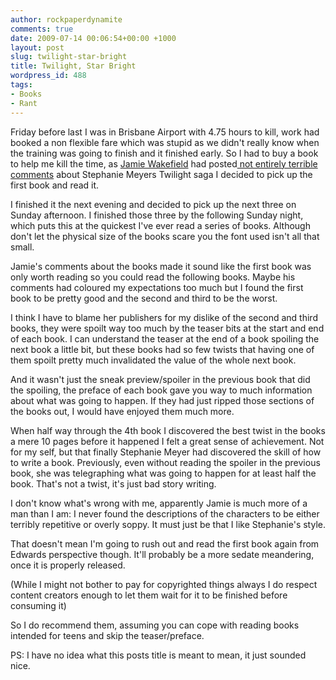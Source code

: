 ```yaml
---
author: rockpaperdynamite
comments: true
date: 2009-07-14 00:06:54+00:00 +1000
layout: post
slug: twilight-star-bright
title: Twilight, Star Bright
wordpress_id: 488
tags:
- Books
- Rant
---
```


Friday before last I was in Brisbane Airport with 4.75 hours to kill, work had booked a non flexible fare which was stupid as we didn't really know when the training was going to finish and it finished early. So I had to buy a book to help me kill the time, as [Jamie Wakefield](http://kingfatty.blogspot.com/) had posted[ not entirely terrible comments](http://kingfatty.blogspot.com/search?q=twilight) about Stephanie Meyers Twilight saga I decided to pick up the first book and read it.

I finished it the next evening and decided to pick up the next three on Sunday afternoon. I finished those three by the following Sunday night, which puts this at the quickest I've ever read a series of books. Although don't let the physical size of the books scare you the font used isn't all that small.<!-- more -->

Jamie's comments about the books made it sound like the first book was only worth reading so you could read the following books. Maybe his comments had coloured my expectations too much but I found the first book to be pretty good and the second and third to be the worst.

I think I have to blame her publishers for my dislike of the second and third books, they were spoilt way too much by the teaser bits at the start and end of each book. I can understand the teaser at the end of a book spoiling the next book a little bit, but these books had so few twists that having one of them spoilt pretty much invalidated the value of the whole next book.

And it wasn't just the sneak preview/spoiler in the previous book that did the spoiling, the preface of each book gave you way to much information about what was going to happen. If they had just ripped those sections of the books out, I would have enjoyed them much more.

When half way through the 4th book I discovered the best twist in the books a mere 10 pages before it happened I felt a great sense of achievement. Not for my self, but that finally Stephanie Meyer had discovered the skill of how to write a book. Previously, even without reading the spoiler in the previous book, she was telegraphing what was going to happen for at least half the book. That's not a twist, it's just bad story writing.

I don't know what's wrong with me, apparently Jamie is much more of a man than I am: I never found the descriptions of the characters to be either terribly repetitive or overly soppy. It must just be that I like Stephanie's style.

That doesn't mean I'm going to rush out and read the first book again from Edwards perspective though. It'll probably be a more sedate meandering, once it is properly released.

(While I might not bother to pay for copyrighted things always I do respect content creators enough to let them wait for it to be finished before consuming it)

So I do recommend them, assuming you can cope with reading books intended for teens and skip the teaser/preface.

PS: I have no idea what this posts title is meant to mean, it just sounded nice.
